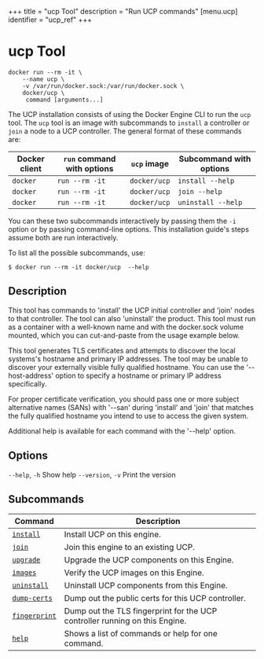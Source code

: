 +++
title = "ucp Tool"
description = "Run UCP commands"
[menu.ucp]
identifier = "ucp_ref"
+++

# ucp Tool


```
docker run --rm -it \
    --name ucp \
    -v /var/run/docker.sock:/var/run/docker.sock \
    docker/ucp \
     command [arguments...]
```

The UCP installation consists of using the Docker Engine CLI to run the `ucp`
tool. The `ucp` tool is an image with subcommands to `install` a controller or
`join` a node to a UCP controller. The general format of these commands are:

| Docker client | `run` command with options | `ucp` image | Subcommand with options |
|---------------|----------------------------|--------------|-------------------------|
| `docker` | `run --rm -it` | `docker/ucp` | `install --help` |
| `docker` | `run --rm -it` | `docker/ucp` | `join --help` |
| `docker` | `run --rm -it` | `docker/ucp` | `uninstall --help` |

You can these two subcommands interactively by passing them the `-i`
option or by passing command-line options. This installation guide's steps
assume both are run interactively.

To list all the possible subcommands, use:

```
$ docker run --rm -it docker/ucp  --help
```


## Description

This tool has commands to 'install' the UCP initial controller and
'join' nodes to that controller.  The tool can also 'uninstall' the product.
This tool must run as a container with a well-known name and with the
docker.sock volume mounted, which you can cut-and-paste from the usage
example below.

This tool generates TLS certificates and attempts to discover the local
systems's hostname and primary IP addresses.  The tool may be unable to discover
your externally visible fully qualified hostname.  You can use  the
'--host-address' option to specify a hostname or primary IP address
specifically.

For proper certificate verification, you should pass one or more subject
alternative names (SANs) with '--san' during 'install' and 'join' that matches
the fully qualified hostname you intend to use to access the given system.

Additional help is available for each command with the '--help' option.

## Options
`--help`, `-h` Show help
`--version`, `-v`	Print the version

## Subcommands

| Command | Description |
|---------------------------------|-----------------------------------------------------------------------------|
| [`install`](install) | Install UCP on this engine. |
| [`join`](join) | Join this engine to an existing UCP. |
| [`upgrade`](upgrade) | Upgrade the UCP components on this Engine. |
| [`images`](images) | Verify the UCP images on this Engine. |
| [`uninstall`](uninstall) | Uninstall UCP components from this Engine. |
| [`dump-certs`](dump-certs) | Dump out the public certs for this UCP controller. |
| [`fingerprint`](fingerprint) | Dump out the TLS fingerprint for the UCP controller running on this Engine. |
| [`help`](help) | Shows a list of commands or help for one command. |
